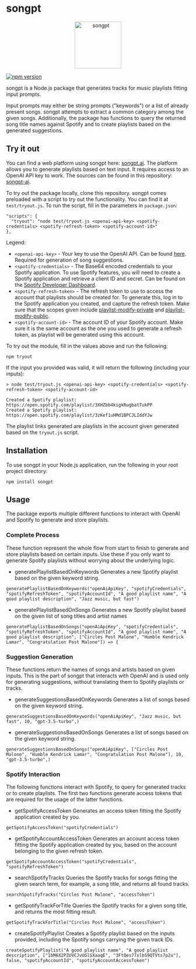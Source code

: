 # songpt

<p align="center">
  <img src="https://songpt-ai.web.app/songpt.webp" alt="songpt" height="128"/>
</p>

[![npm version](https://img.shields.io/npm/v/songpt.svg?style=flat-square)](https://www.npmjs.org/package/songpt)

songpt is a Node.js package that generates tracks for music playlists fitting input prompts.

Input prompts may either be string prompts ("keywords") or a list of already present songs. songpt attempts to extract a common category among the given songs. Additionally, the package has functions to query the returned song title names against Spotify and to create playlists based on the generated suggestions.

## Try it out

You can find a web platform using songpt here: [songpt.ai](https://songpt-ai.web.app). The platform allows you to generate playlists based on text input. It requires access to an OpenAI API key to work. The sources can be found in this repository: [songpt-ai](https://github.com/sebastianwilczek/songpt-ai).

To try out the package locally, clone this repository. songpt comes preloaded with a script to try out the functionality. You can find it at `test/tryout.js`.
To run the script, fill in the parameters in `package.json`:
```
"scripts": {
  "tryout": "node test/tryout.js <openai-api-key> <spotify-credentials> <spotify-refresh-token> <spotify-account-id>"
},
```
Legend: 
- `<openai-api-key>` - Your key to use the OpenAI API. Can be found [here](https://platform.openai.com/account/api-keys). Required for generation of song suggestions.
- `<spotify-credentials>` - The Base64 encoded credentials to your Spotify application. To use Spotify features, you will need to create a Spotify application and retrieve a client ID and secret. Can be found on the [Spotify Developer Dashboard](https://developer.spotify.com/dashboard).
- `<spotify-refresh-token>` - The refresh token to use to access the account that playlists should be created for. To generate this, log in to the Spotify application you created, and capture the refresh token. Make sure that the scopes given include [playlist-modify-private](https://developer.spotify.com/documentation/web-api/concepts/scopes#playlist-modify-private) and [playlist-modify-public](https://developer.spotify.com/documentation/web-api/concepts/scopes#playlist-modify-public).
- `<spotify-account-id>` - The account ID of your Spotify account. Make sure it is the same account as the one you used to generate a refresh token, as playlist will be generated using this account.

To try out the module, fill in the values above and run the following:
```
npm tryout
```
If the input you provided was valid, it will return the following (including your inputs):
```
> node test/tryout.js <openai-api-key> <spotify-credentials> <spotify-refresh-token> <spotify-account-id>

Created a Spotify playlist:
https://open.spotify.com/playlist/3XHZbb4kigkRugbatTukPP
Created a Spotify playlist:
https://open.spotify.com/playlist/3zKef1uHMd1BPCJLIddYJw
```
The playlist links generated are playlists in the account given generated based on the `tryout.js` script.

## Installation

To use songpt in your Node.js application, run the following in your root project directory:
```
npm install songpt
```

## Usage

The package exports multiple different functions to interact with OpenAI and Spotify to generate and store playlists.

### Complete Process
These function represent the whole flow from start to finish to generate and store playlists based on certain inputs. Use these if you only want to generate Spotify playlists without worrying about the underlying logic.

- generatePlaylistBasedOnKeywords
Generates a new Spotify playlist based on the given keyword string.
```
generatePlaylistBasedOnKeywords("openAiApiKey", "spotifyCredentials", "spotifyRefreshToken", "spotifyAccountId", "A good playlist name", "A good playlist description", "Jazz music, but fast")
```

- generatePlaylistBasedOnSongs
Generates a new Spotify playlist based on the given list of song titles and artist names
```
generatePlaylistBasedOnSongs("openAiApiKey", "spotifyCredentials", "spotifyRefreshToken", "spotifyAccountId", "A good playlist name", "A good playlist description", ["Circles Post Malone", "Humble Kendrick Lamar", "Congratulation Post Malone"]) => {
```

### Suggestion Generation
These functions return the names of songs and artists based on given inputs. This is the part of songpt that interacts with OpenAI and is used only for generating suggestions, without translating them to Spotify playlists or tracks.

- generateSuggestionsBasedOnKeywords
Generates a list of songs based on the given keyword string.
```
generateSuggestionsBasedOnKeywords("openAiApiKey", "Jazz music, but fast", 10, "gpt-3.5-turbo",)
```

- generateSuggestionsBasedOnSongs
Generates a list of songs based on the given keyword string.
```
generateSuggestionsBasedOnSongs("openAiApiKey", ["Circles Post Malone", "Humble Kendrick Lamar", "Congratulation Post Malone"], 10, "gpt-3.5-turbo",)
```

### Spotify Interaction
The following functions interact with Spotify, to query for generated tracks or to create playlists. The first two functions generate access tokens that are required for the usage of the latter functions.

- getSpotifyAccessToken
Generates an access token fitting the Spotify application created by you.
```
getSpotifyAccessToken("spotifyCredentials")
```

- getSpotifyAccountAccessToken
Generates an account access token fitting the Spotify application created by you, based on the account belonging to the given refresh token.
```
getSpotifyAccountAccessToken("spotifyCredentials", "spotifyRefreshToken")
```

- searchSpotifyTracks
Queries the Spotify tracks for songs fitting the given search term, for example, a song title, and returns all found tracks.
```
searchSpotifyTracks("Circles Post Malone", "accessToken")
```

- getSpotifyTrackForTitle
Queries the Spotify tracks for a given song title, and returns the most fitting result.
```
getSpotifyTrackForTitle("Circles Post Malone", "accessToken")
```

- createSpotifyPlaylist
Creates a Spotify playlist based on the inputs provided, including the Spotify songs carrying the given track IDs.
```
createSpotifyPlaylist("A good playlist name", "A good playlist description", ["1bM6X2PZUVCJvUGlSXaaqE", "3FtQes77xlbS9QTVts7p2u"], false, "spotifyAccountId", "spotifyAccountAccessToken")
```
